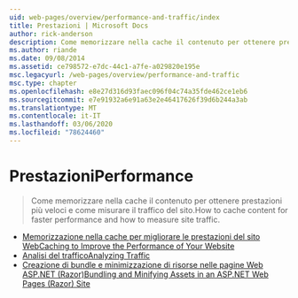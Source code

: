 ```yaml
---
uid: web-pages/overview/performance-and-traffic/index
title: Prestazioni | Microsoft Docs
author: rick-anderson
description: Come memorizzare nella cache il contenuto per ottenere prestazioni più veloci e come misurare il traffico del sito.
ms.author: riande
ms.date: 09/08/2014
ms.assetid: ce798572-e7dc-44c1-a7fe-a029820e195e
msc.legacyurl: /web-pages/overview/performance-and-traffic
msc.type: chapter
ms.openlocfilehash: e8e27d316d93faec096f04c74a35fde462ce1eb6
ms.sourcegitcommit: e7e91932a6e91a63e2e46417626f39d6b244a3ab
ms.translationtype: MT
ms.contentlocale: it-IT
ms.lasthandoff: 03/06/2020
ms.locfileid: "78624460"
---
```

# <a name="performance"></a><span data-ttu-id="8b81c-103">Prestazioni</span><span class="sxs-lookup"><span data-stu-id="8b81c-103">Performance</span></span>

> <span data-ttu-id="8b81c-104">Come memorizzare nella cache il contenuto per ottenere prestazioni più veloci e come misurare il traffico del sito.</span><span class="sxs-lookup"><span data-stu-id="8b81c-104">How to cache content for faster performance and how to measure site traffic.</span></span>

- [<span data-ttu-id="8b81c-105">Memorizzazione nella cache per migliorare le prestazioni del sito Web</span><span class="sxs-lookup"><span data-stu-id="8b81c-105">Caching to Improve the Performance of Your Website</span></span>](15-caching-to-improve-the-performance-of-your-website.md)
- [<span data-ttu-id="8b81c-106">Analisi del traffico</span><span class="sxs-lookup"><span data-stu-id="8b81c-106">Analyzing Traffic</span></span>](14-analyzing-traffic.md)
- [<span data-ttu-id="8b81c-107">Creazione di bundle e minimizzazione di risorse nelle pagine Web ASP.NET (Razor)</span><span class="sxs-lookup"><span data-stu-id="8b81c-107">Bundling and Minifying Assets in an ASP.NET Web Pages (Razor) Site</span></span>](bundling-and-minifying-assets-in-an-aspnet-web-pages-razor-site.md)
